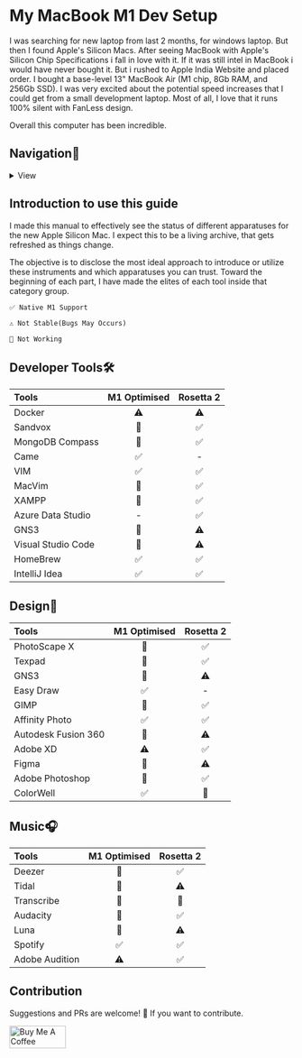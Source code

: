 # My MacBook M1 Dev Setup

I was searching for new laptop from last 2 months, for windows laptop. But then I found Apple's Silicon Macs. After seeing MacBook with Apple's Silicon Chip Specifications i fall in love with it. If it was still intel in MacBook i would have never bought it. But i rushed to Apple India Website and placed order. I bought a base-level 13" MacBook Air (M1 chip, 8Gb RAM, and 256Gb SSD). I was very excited about the potential speed increases that I could get from a small development laptop. Most of all, I love that it runs 100% silent with FanLess design.

Overall this computer has been incredible.

## Navigation🧭
<details><summary>
View
</summary>
<ul>
<li>[Introduction](https://github.com/eldinesh/My-M1-Dev-Setup#introduction-to-use-this-guide)</li>
<li>[Developer Tools](https://github.com/eldinesh/My-M1-Dev-Setup#developer-tools)</li>
<li>[Design](https://github.com/eldinesh/My-M1-Dev-Setup#design)</li>
<li>[Music]()</li>
<li>[Photos]()</li>
<li>[Productivity]()</li>
<li>[Video Production]()</li>
<li>[Web Browsers]()</li>
</ul>
</details>

## Introduction to use this guide
I made this manual to effectively see the status of different apparatuses for the new Apple Silicon Mac. I expect this to be a living archive, that gets refreshed as things change.

The objective is to disclose the most ideal approach to introduce or utilize these instruments and which apparatuses you can trust. Toward the beginning of each part, I have made the elites of each tool inside that category group.

    ✅ Native M1 Support

    ⚠️ Not Stable(Bugs May Occurs)

    🚫 Not Working

## Developer Tools🛠
| Tools | M1 Optimised | Rosetta 2 |
| :--- | :----: | :----: |
| Docker | ⚠️ | ⚠️ |
| Sandvox | 🚫 | ✅ |
| MongoDB Compass | 🚫 | ✅ |
| Came | ✅ | - |
| VIM | ✅ | ✅ |
| MacVim | 🚫 | ✅ |
| XAMPP | 🚫 | ✅ |
| Azure Data Studio | - | ✅ |
| GNS3 | 🚫 | ⚠️ |
| Visual Studio Code | 🚫 | ⚠️ |
| HomeBrew | ✅ | ✅ |
| IntelliJ Idea |  ✅ | ✅ |

## Design🍥
| Tools | M1 Optimised | Rosetta 2 |
| :--- | :----: | :----: |
| PhotoScape X | 🚫 | ✅ |
| Texpad | 🚫 | ✅ |
| GNS3 | 🚫 | ⚠️ |
| Easy Draw | ✅ | - |
| GIMP | 🚫 | ✅ |
| Affinity Photo | ✅ | ✅ |
| Autodesk Fusion 360 | 🚫 | ⚠️ |
| Adobe XD | ⚠️ | ✅ |
| Figma | 🚫 | ⚠️ |
| Adobe Photoshop | 🚫 | ✅ |
| ColorWell | ✅ | 🚫 |

## Music🎧
| Tools | M1 Optimised | Rosetta 2 |
| :--- | :----: | :----: |
| Deezer | 🚫 | ✅ |
| Tidal | 🚫 | ⚠️ |
| Transcribe | 🚫 | 🚫 |
| Audacity | 🚫 | ✅ |
| Luna | 🚫 | ⚠️ |
| Spotify | ✅ | ✅ |
| Adobe Audition | ⚠️ | ✅ |



## Contribution
Suggestions and PRs are welcome! 🤙 If you want to contribute.

<a href="https://www.buymeacoffee.com/eldinesh" target="_blank"><img src="https://cdn.buymeacoffee.com/buttons/v2/default-yellow.png" alt="Buy Me A Coffee" style="height: 40px !important;width: 100px !important;" ></a>
